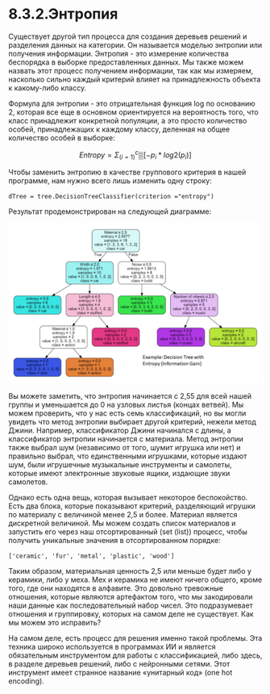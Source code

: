 # 8.3.2.Энтропия

Существует другой тип процесса для создания деревьев решений и разделения данных на категории. Он называется моделью энтропии или получения информации. Энтропия - это измерение количества беспорядка в выборке предоставленных данных. Мы также можем назвать этот процесс получением информации, так как мы измеряем, насколько сильно каждый критерий влияет на принадлежность объекта к какому-либо классу.

Формула для энтропии - это отрицательная функция log по основанию 2, которая все еще в основном ориентируется на вероятность того, что класс принадлежит конкретной популяции, а это просто количество особей, принадлежащих к каждому классу, деленная на общее количество особей в выборке:

$$
Entropy = Σ_(i=1)^c▒[-p_i*log2(p_i)]
$$


  
Чтобы заменить энтропию в качестве группового критерия в нашей программе, нам нужно всего лишь изменить одну строку:

```text
dTree = tree.DecisionTreeClassifier(criterion ="entropy")
```

Результат продемонстрирован на следующей диаграмме:

![](../../.gitbook/assets/image%20%284%29.png)


  
Вы можете заметить, что энтропия начинается с 2,55 для всей нашей группы и уменьшается до 0 на узловых листья \(концах ветвей\). Мы можем проверить, что у нас есть семь классификаций, но вы могли увидеть что метод энтропии выбирает другой критерий, нежели метод Джини. Например, классификатор Джини начинался с длины, а классификатор энтропии начинается с материала. Метод энтропии также выбрал шум \(независимо от того, шумит игрушка или нет\) и правильно выбрал, что единственными игрушками, которые издают шум, были игрушечные музыкальные инструменты и самолеты, которые имеют электронные звуковые ящики, издающие звуки самолетов.

Однако есть одна вещь, которая вызывает некоторое беспокойство. Есть два блока, которые показывают критерий, разделяющий игрушки по материалу с величиной менее 2,5 и более. Материал является дискретной величиной. Мы можем создать список материалов и запустить его через наш отсортированный \(set \(list\)\) процесс, чтобы получить уникальные значения в отсортированном порядке:

```text
['ceramic', 'fur', 'metal', 'plastic', 'wood']
```


  
Таким образом, материальная ценность 2,5 или меньше будет либо у керамики, либо у меха. Мех и керамика не имеют ничего общего, кроме того, где они находятся в алфавите. Это довольно тревожные отношения, которые являются артефактом того, что мы закодировали наши данные как последовательный набор чисел. Это подразумевает отношения и группировку, которых на самом деле не существует. Как мы можем это исправить?

На самом деле, есть процесс для решения именно такой проблемы. Эта техника широко используется в программах ИИ и является обязательным инструментом для работы с классификацией, либо здесь, в разделе деревьев решений, либо с нейронными сетями. Этот инструмент имеет странное название «унитарный код» \(one hot encoding\).


